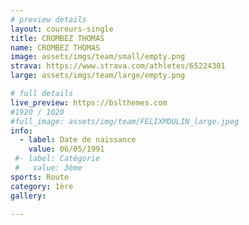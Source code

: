 ```yaml
---
# preview details
layout: coureurs-single
title: CROMBEZ THOMAS
name: CROMBEZ THOMAS
image: assets/imgs/team/small/empty.png
strava: https://www.strava.com/athletes/65224301
large: assets/imgs/team/large/empty.png

# full details
live_preview: https://bslthemes.com
#1920 / 1020
#full_image: assets/img/team/FELIXMOULIN_large.jpeg
info:
  - label: Date de naissance
    value: 06/05/1991
 #- label: Catégorie 
 #   value: 3ème
sports: Route
category: 1ère
gallery:

---
```

